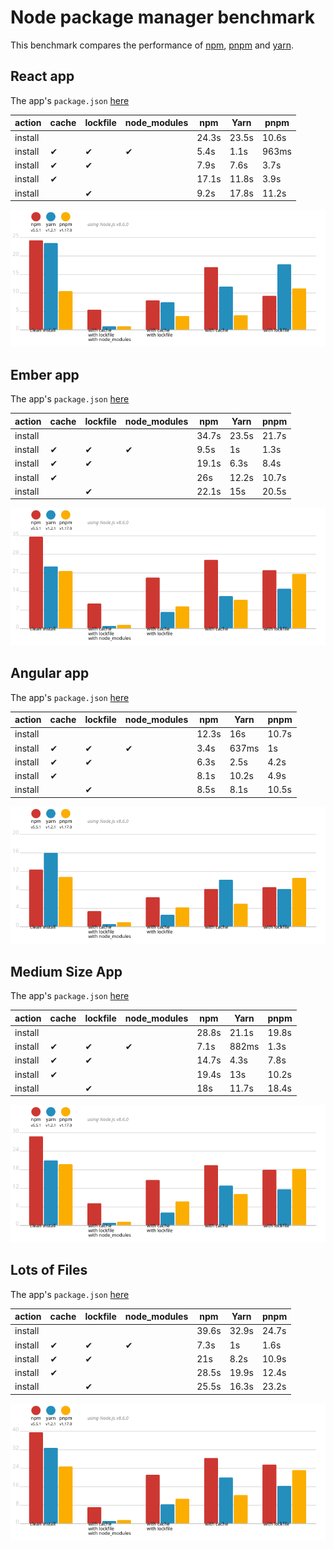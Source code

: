 # Node package manager benchmark

This benchmark compares the performance of [npm](https://github.com/npm/npm), [pnpm](https://github.com/pnpm/pnpm) and [yarn](https://github.com/yarnpkg/yarn).

## React app

The app's `package.json` [here](./fixtures/react-app/package.json)

| action  | cache | lockfile | node_modules| npm | Yarn | pnpm |
| ---     | ---   | ---      | ---         | --- | --- | --- |
| install |       |          |             | 24.3s | 23.5s | 10.6s |
| install | ✔    | ✔        | ✔           | 5.4s | 1.1s | 963ms |
| install | ✔    | ✔        |             | 7.9s | 7.6s | 3.7s |
| install | ✔    |          |             | 17.1s | 11.8s | 3.9s |
| install |      | ✔        |             | 9.2s | 17.8s | 11.2s |

![Graph of the react-app results](./results/imgs/react-app.svg)

## Ember app

The app's `package.json` [here](./fixtures/ember-quickstart/package.json)

| action  | cache | lockfile | node_modules| npm | Yarn | pnpm |
| ---     | ---   | ---      | ---         | --- | --- | --- |
| install |       |          |             | 34.7s | 23.5s | 21.7s |
| install | ✔    | ✔        | ✔           | 9.5s | 1s | 1.3s |
| install | ✔    | ✔        |             | 19.1s | 6.3s | 8.4s |
| install | ✔    |          |             | 26s | 12.2s | 10.7s |
| install |      | ✔        |             | 22.1s | 15s | 20.5s |

![Graph of the ember-quickstart results](./results/imgs/ember-quickstart.svg)

## Angular app

The app's `package.json` [here](./fixtures/angular-quickstart/package.json)

| action  | cache | lockfile | node_modules| npm | Yarn | pnpm |
| ---     | ---   | ---      | ---         | --- | --- | --- |
| install |       |          |             | 12.3s | 16s | 10.7s |
| install | ✔    | ✔        | ✔           | 3.4s | 637ms | 1s |
| install | ✔    | ✔        |             | 6.3s | 2.5s | 4.2s |
| install | ✔    |          |             | 8.1s | 10.2s | 4.9s |
| install |      | ✔        |             | 8.5s | 8.1s | 10.5s |

![Graph of the angular-quickstart results](./results/imgs/angular-quickstart.svg)

## Medium Size App

The app's `package.json` [here](./fixtures/medium-size-app/package.json)

| action  | cache | lockfile | node_modules| npm | Yarn | pnpm |
| ---     | ---   | ---      | ---         | --- | --- | --- |
| install |       |          |             | 28.8s | 21.1s | 19.8s |
| install | ✔    | ✔        | ✔           | 7.1s | 882ms | 1.3s |
| install | ✔    | ✔        |             | 14.7s | 4.3s | 7.8s |
| install | ✔    |          |             | 19.4s | 13s | 10.2s |
| install |      | ✔        |             | 18s | 11.7s | 18.4s |

![Graph of the medium-size-app results](./results/imgs/medium-size-app.svg)

## Lots of Files

The app's `package.json` [here](./fixtures/alotta-files/package.json)

| action  | cache | lockfile | node_modules| npm | Yarn | pnpm |
| ---     | ---   | ---      | ---         | --- | --- | --- |
| install |       |          |             | 39.6s | 32.9s | 24.7s |
| install | ✔    | ✔        | ✔           | 7.3s | 1s | 1.6s |
| install | ✔    | ✔        |             | 21s | 8.2s | 10.9s |
| install | ✔    |          |             | 28.5s | 19.9s | 12.4s |
| install |      | ✔        |             | 25.5s | 16.3s | 23.2s |

![Graph of the alotta-files results](./results/imgs/alotta-files.svg)